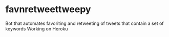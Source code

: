 # favnretweettweepy
Bot that automates favoriting and retweeting of tweets that contain a set of keywords
Working on Heroku
